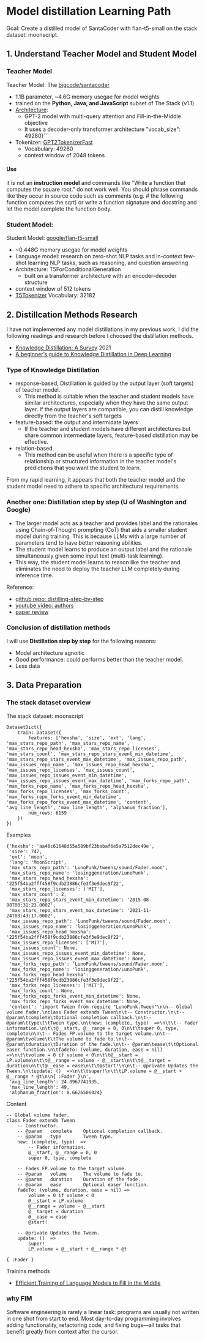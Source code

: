 # Model distillation Learning Path

Goal: Create a distilled model of SantaCoder with flan-t5-small on the stack dataset: moonscript.

## 1. Understand Teacher Model and Student Model

### Teacher Model

Teacher Model: The [bigcode/santacoder](https://huggingface.co/bigcode/santacoder)

- 1.1B parameter, ~4.6G memory usegae for model weights
- trained on the **Python, Java, and JavaScript** subset of The Stack (v1.1)
- [Architecture](https://huggingface.co/bigcode/santacoder/blob/main/config.json):
  - GPT-2 model with multi-query attention and Fill-in-the-Middle objective
  - It uses a decoder-only transformer architecture
    "vocab_size": 49280}```
- Tokenizer: [GPT2TokenizerFast](https://huggingface.co/bigcode/santacoder/raw/main/tokenizer.json)
  - Vocabulary: 49280
  - context window of 2048 tokens

#### Use

it is not an **instruction model** and commands like "Write a function that computes the square root." do not work well. You should phrase commands like they occur in source code such as comments (e.g. # the following function computes the sqrt) or write a function signature and docstring and let the model complete the function body.

### Student Model:

Student Model: [google/flan-t5-small](https://huggingface.co/google/flan-t5-small)

- ~0.448G memory usegae for model weights
- Language model: research on zero-shot NLP tasks and in-context few-shot learning NLP tasks, such as reasoning, and question answering
- Architecture: T5ForConditionalGeneration
  - built on a transformer architecture with an encoder-decoder structure
- context window of 512 tokens
- [T5Tokenizer](https://huggingface.co/google/flan-t5-small/raw/main/tokenizer.json) Vocabulary: 32182

## 2. Distillcation Methods Research

I have not implemented any model distillations in my previous work, I did the following readings and research before I choosed the distillation methods.

- [Knowledge Distillation: A Survey](https://arxiv.org/pdf/2006.05525.pdf) 2021
- [A beginner’s guide to Knowledge Distillation in Deep Learning](https://analyticsindiamag.com/a-beginners-guide-to-knowledge-distillation-in-deep-learning/)

### Type of Knowledge Distillation

- response-based, Distillation is guided by the output layer (soft targets) of teacher model.
  - This method is suitable when the teacher and student models have similar architectures, especially when they have the same output layer. If the output layers are compatible, you can distill knowledge directly from the teacher's soft targets
- feature-based: the output and intermidate layers
  - If the teacher and student models have different architectures but share common intermediate layers, feature-based distillation may be effective.
- relation-based
  - This method can be useful when there is a specific type of relationship or structured information in the teacher model's predictions that you want the student to learn.

From my rapid learning, it appears that both the teacher model and the student model need to adhere to specific architectural requirements.

### Another one: Distillation step by step (U of Washington and Google)

- The larger model acts as a teacher and provides label and the rationales using Chain-of-Thought prompting (CoT) that aids a smaller student model during training. This is because LLMs with a large number of parameters tend to have better reasoning abilities.
- The student model learns to produce an output label and the rationale simultaneously given some input text (multi-task learning).
- This way, the student model learns to reason like the teacher and eliminates the need to deploy the teacher LLM completely during inference time.

Reference:

- [github repo: distilling-step-by-step](https://github.com/google-research/distilling-step-by-step)
- [youtube video: authors](https://www.youtube.com/watch?v=fnDUaDDrR4c)
- [paper review](https://pub.towardsai.net/distilling-step-by-step-paper-review-8bf1dcbbb500)

### Conclusion of distillation methods

I will use **Distillation step by step** for the following reasons:

- Model architecture agnoitic
- Good performance: could performs better than the teacher model.
- Less data

## 3. Data Preparation

### The stack dataset overview

The stack dataset: moonscript

```
DatasetDict({
    train: Dataset({
        features: ['hexsha', 'size', 'ext', 'lang', 'max_stars_repo_path', 'max_stars_repo_name', 'max_stars_repo_head_hexsha', 'max_stars_repo_licenses', 'max_stars_count', 'max_stars_repo_stars_event_min_datetime', 'max_stars_repo_stars_event_max_datetime', 'max_issues_repo_path', 'max_issues_repo_name', 'max_issues_repo_head_hexsha', 'max_issues_repo_licenses', 'max_issues_count', 'max_issues_repo_issues_event_min_datetime', 'max_issues_repo_issues_event_max_datetime', 'max_forks_repo_path', 'max_forks_repo_name', 'max_forks_repo_head_hexsha', 'max_forks_repo_licenses', 'max_forks_count', 'max_forks_repo_forks_event_min_datetime', 'max_forks_repo_forks_event_max_datetime', 'content', 'avg_line_length', 'max_line_length', 'alphanum_fraction'],
        num_rows: 6159
    })
})
```

Examples

```
{'hexsha': 'aa46c61648d55a589bf23babaf6e5a7512dec49e',
 'size': 747,
 'ext': 'moon',
 'lang': 'MoonScript',
 'max_stars_repo_path': 'LunoPunk/tweens/sound/Fader.moon',
 'max_stars_repo_name': 'losinggeneration/LunoPunk',
 'max_stars_repo_head_hexsha': '225f54ba2fff458f9cdb23886cfe3f3e9dec9f22',
 'max_stars_repo_licenses': ['MIT'],
 'max_stars_count': 2,
 'max_stars_repo_stars_event_min_datetime': '2015-08-08T00:31:23.000Z',
 'max_stars_repo_stars_event_max_datetime': '2021-11-24T08:43:17.000Z',
 'max_issues_repo_path': 'LunoPunk/tweens/sound/Fader.moon',
 'max_issues_repo_name': 'losinggeneration/LunoPunk',
 'max_issues_repo_head_hexsha': '225f54ba2fff458f9cdb23886cfe3f3e9dec9f22',
 'max_issues_repo_licenses': ['MIT'],
 'max_issues_count': None,
 'max_issues_repo_issues_event_min_datetime': None,
 'max_issues_repo_issues_event_max_datetime': None,
 'max_forks_repo_path': 'LunoPunk/tweens/sound/Fader.moon',
 'max_forks_repo_name': 'losinggeneration/LunoPunk',
 'max_forks_repo_head_hexsha': '225f54ba2fff458f9cdb23886cfe3f3e9dec9f22',
 'max_forks_repo_licenses': ['MIT'],
 'max_forks_count': None,
 'max_forks_repo_forks_event_min_datetime': None,
 'max_forks_repo_forks_event_max_datetime': None,
 'content': 'import Tween from require "LunoPunk.Tween"\n\n-- Global volume fader.\nclass Fader extends Tween\n\t-- Constructor.\n\t-- @param\tcomplete\tOptional completion callback.\n\t-- @param\ttype\t\tTween type.\n\tnew: (complete, type)  =>\n\t\t-- Fader information.\n\t\t@__start, @__range = 0, 0\n\t\tsuper 0, type, complete\n\n\t-- Fades FP.volume to the target volume.\n\t-- @param\tvolume\t\tThe volume to fade to.\n\t-- @param\tduration\tDuration of the fade.\n\t-- @param\tease\t\tOptional easer function.\n\tfadeTo: (volume, duration, ease = nil) =>\n\t\tvolume = 0 if volume < 0\n\t\t@__start = LP.volume\n\t\t@__range = volume - @__start\n\t\t@__target = duration\n\t\t@__ease = ease\n\t\t@start!\n\n\t-- @private Updates the Tween.\n\tupdate: ()  =>\n\t\tsuper!\n\t\tLP.volume = @__start + @__range * @t\n\n{ :Fader }\n',
 'avg_line_length': 24.0967741935,
 'max_line_length': 49,
 'alphanum_fraction': 0.6626506024}
```

Content

```
-- Global volume fader.
class Fader extends Tween
	-- Constructor.
	-- @param	complete	Optional completion callback.
	-- @param	type		Tween type.
	new: (complete, type)  =>
		-- Fader information.
		@__start, @__range = 0, 0
		super 0, type, complete

	-- Fades FP.volume to the target volume.
	-- @param	volume		The volume to fade to.
	-- @param	duration	Duration of the fade.
	-- @param	ease		Optional easer function.
	fadeTo: (volume, duration, ease = nil) =>
		volume = 0 if volume < 0
		@__start = LP.volume
		@__range = volume - @__start
		@__target = duration
		@__ease = ease
		@start!

	-- @private Updates the Tween.
	update: ()  =>
		super!
		LP.volume = @__start + @__range * @t

{ :Fader }
```

Trainins methods

- [Efficient Training of Language Models to Fill in the Middle](https://arxiv.org/pdf/2207.14255.pdf)

### why FIM

Software engineering is rarely a linear task: programs are usually not written in one shot from start to end. Most day-to-day programming involves adding functionality, refactoring code, and fixing bugs—all tasks that benefit greatly from context after the cursor.
